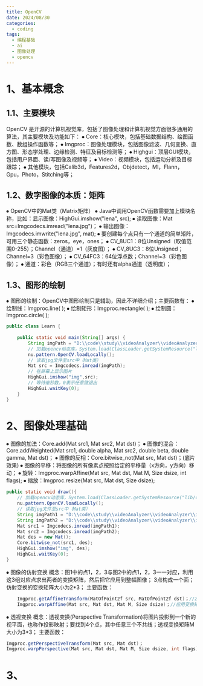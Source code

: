 ```yaml
---
title: OpenCV
date: 2024/08/30
categories:
  - coding
tags:
  - 编程基础
  - ai
  - 图像处理
  - opencv
---
```

# 1、基本概念
## 1.1、主要模块

OpenCV 是开源的计算机视觉库，包括了图像处理和计算机视觉方面很多通用的算法，其主要模块及功能如下：
⦁	Core：核心模块，包括基础数据结构、绘图函数、数组操作函数等；
⦁	Imgproc：图像处理模块，包括图像滤波、几何变换、直方图、形态学处理、边缘检测、特征及目标检测等；
⦁	Highgui：顶层GUI模块，包括用户界面、读/写图像及视频等；
⦁	Video：视频模块，包括运动分析及目标跟踪；
⦁	其他模块，包括Calib3d，Features2d，Objdetect，MI，Flann，Gpu，Photo，Stitching等；

## 1.2、数字图像的本质：矩阵

⦁	OpenCV中的Mat类（Matrix矩阵）
⦁	Java中调用OpenCV函数需要加上模块名称，比如：显示图像：HighGui.imshow("lena", src);
⦁	读取图像：Mat src=Imgcodecs.imread("lena.jpg")；
⦁	输出图像：Imgcodecs.imwrite("lena.jpg", mat);
⦁	要创建每个点只有一个通道的简单矩阵，可用三个静态函数：zeros，eye，ones；
⦁	CV_8UC1：8位Unsigned（取值范围0-255）；Channel（通道）=1（灰度图）；
⦁	CV_8UC3：8位Unsigned；Channel=3（彩色图像）；
⦁	CV_64FC3：64位浮点数；Channel=3（彩色图像）；
⦁	通道：彩色（RGB三个通道）；有时还有alpha通道（透明度）；

## 1.3、图形的绘制

⦁	图形的绘制：OpenCV中图形绘制只是辅助，因此不详细介绍；主要函数有：
⦁	绘制线：Imgproc.line( ); 
⦁	绘制矩形：Imgproc.rectangle( );
⦁	绘制圆：Imgproc.circle( );

```java
public class Learn {  
  
    public static void main(String[] args) {  
        String imgPath = "D:\\code\\study\\videoAnalyzer\\videoAnalyzer\\images\\anquan.jpg";  
        // 加载opencv动态库，System.load(ClassLoader.getSystemResource("lib/opencv_java470-无用.dll").getPath());  
        nu.pattern.OpenCV.loadLocally();  
        // 读取jpg文件至src中（Mat类）  
        Mat src = Imgcodecs.imread(imgPath);  
        // 在屏幕上显示图片  
        HighGui.imshow("img",src);  
        // 等待毫秒数，0表示任意键退出  
        HighGui.waitKey(0);  
    }  
}
```

# 2、图像处理基础

⦁	图像的加法：Core.add(Mat src1, Mat src2, Mat dst)；
⦁	图像的混合：Core.addWeighted(Mat src1, double alpha, Mat src2, double beta, double gamma, Mat dst)；
⦁	图像的反相：Core.bitwise_not(Mat src, Mat dst)；(底片效果)
⦁	图像的平移：将图像的所有像素点按照给定的平移量（x方向，y方向）移动；
⦁	旋转：Imgproc.warpAffine(Mat src, Mat dst, Mat M, Size dsize, int flags);
⦁	缩放：Imgproc.resize(Mat src, Mat dst, Size dsize);

```java
public static void draw(){  
    // 加载opencv动态库，System.load(ClassLoader.getSystemResource("lib/opencv_java470-无用.dll").getPath());  
    nu.pattern.OpenCV.loadLocally();  
    // 读取jpg文件至src中（Mat类）  
    String imgPath1 = "D:\\code\\study\\videoAnalyzer\\videoAnalyzer\\images\\bus.jpg";  
    String imgPath2 = "D:\\code\\study\\videoAnalyzer\\videoAnalyzer\\images\\anquan.jpg";  
    Mat src1 = Imgcodecs.imread(imgPath1);  
    Mat src2 = Imgcodecs.imread(imgPath2);  
    Mat des = new Mat();  
    Core.bitwise_not(src1, des);  
    HighGui.imshow("img", des);  
    HighGui.waitKey(0);  
}
```

⦁	图像的仿射变换
	概念：图1中的点1，2，3与图2中的点1，2，3一一对应，利用这3组对应点求出两者的变换矩阵，然后把它应用到整幅图像；
	3点构成一个面；仿射变换的变换矩阵大小为2*3；
	主要函数：

```java
	Imgproc.getAffineTransform(MatOfPoint2f src, MatOfPoint2f dst)；//2*3的变换矩阵
	Imgproc.warpAffine(Mat src, Mat dst, Mat M, Size dsize)；//应用变换矩阵变换图像
```

⦁	透视变换
	概念：透视变换(Perspective Transformation)将图片投影到一个新的视平面，也称作投影映射；要找到4个点，其中任意三个不共线；透视变换矩阵M大小为3*3；
	主要函数：

```java
Imgproc.getPerspectiveTransform(Mat src, Mat dst)；
Imgproc.warpPerspective(Mat src, Mat dst, Mat M, Size dsize, int flags)；
```

# 3、